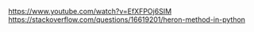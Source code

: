 https://www.youtube.com/watch?v=EfXFPOj6SIM
https://stackoverflow.com/questions/16619201/heron-method-in-python